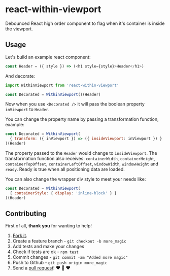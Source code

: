 # react-within-viewport

Debounced React high order component to flag when it's container is inside the viewport.

## Usage

Let's build an example react component:

```js
const Header = ({ style }) => (<h1 style={style}>Header</h1>)
```

And decorate:

```js
import WithinViewport from 'react-within-viewport'

const Decorated = WithinViewport()(Header)
```

Now when you use `<Decorated />` it will pass the boolean property `inViewport` to `Header`.

You can change the property name by passing a transformation function, example:

```js
const Decorated = WithinViewport(
  { transform: ({ inViewport }) => ({ insideViewport: inViewport }) }
)(Header)
```

The property passed to the `Header` would change to `insideViewport`.
The transformation function also receives: `containerWidth`, `containerHeight`,
`containerTopOffset`, `containerLeftOffset`, `windowWidth`, `windowHeight` and `ready`.
Ready is true when all positioning data are loaded.

You can also change the wrapper div style to meet your needs like:

```js
const Decorated = WithinViewport(
  { containerStyle: { display: 'inline-block' } }
)(Header)
```

## Contributing

First of all, **thank you** for wanting to help!

1. [Fork it](https://help.github.com/articles/fork-a-repo).
2. Create a feature branch - `git checkout -b more_magic`
3. Add tests and make your changes
4. Check if tests are ok - `npm test`
5. Commit changes - `git commit -am "Added more magic"`
6. Push to Github - `git push origin more_magic`
7. Send a [pull request](https://help.github.com/articles/using-pull-requests)! :heart: :sparkling_heart: :heart:
